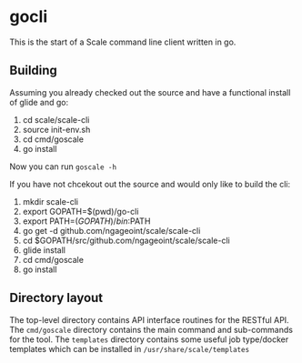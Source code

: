 gocli
=====
This is the start of a Scale command line client written in go.

Building
--------
Assuming you already checked out the source and have a functional install of glide and go:
 1. cd scale/scale-cli
 1. source init-env.sh
 1. cd cmd/goscale
 1. go install

Now you can run `goscale -h`

If you have not chcekout out the source and would only like to build the cli:
 1. mkdir scale-cli
 1. export GOPATH=$(pwd)/go-cli
 1. export PATH=$(GOPATH)/bin:$PATH
 1. go get -d github.com/ngageoint/scale/scale-cli
 1. cd $GOPATH/src/github.com/ngageoint/scale/scale-cli
 1. glide install
 1. cd cmd/goscale
 1. go install

Directory layout
----------------
The top-level directory contains API interface routines for the RESTful API.
The `cmd/goscale` directory contains the main command and sub-commands for the tool.
The `templates` directory contains some useful job type/docker templates which can be installed in `/usr/share/scale/templates`

